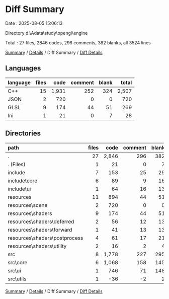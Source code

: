 # Diff Summary

Date : 2025-08-05 15:06:13

Directory d:\\Adata\\study\\opengl\\engine

Total : 27 files,  2846 codes, 296 comments, 382 blanks, all 3524 lines

[Summary](results.md) / [Details](details.md) / Diff Summary / [Diff Details](diff-details.md)

## Languages
| language | files | code | comment | blank | total |
| :--- | ---: | ---: | ---: | ---: | ---: |
| C++ | 15 | 1,931 | 252 | 324 | 2,507 |
| JSON | 2 | 720 | 0 | 0 | 720 |
| GLSL | 9 | 174 | 44 | 51 | 269 |
| Ini | 1 | 21 | 0 | 7 | 28 |

## Directories
| path | files | code | comment | blank | total |
| :--- | ---: | ---: | ---: | ---: | ---: |
| . | 27 | 2,846 | 296 | 382 | 3,524 |
| . (Files) | 1 | 21 | 0 | 7 | 28 |
| include | 7 | 153 | 25 | 29 | 207 |
| include\\core | 6 | 89 | 9 | 16 | 114 |
| include\\ui | 1 | 64 | 16 | 13 | 93 |
| resources | 11 | 894 | 44 | 51 | 989 |
| resources\\scene | 2 | 720 | 0 | 0 | 720 |
| resources\\shaders | 9 | 174 | 44 | 51 | 269 |
| resources\\shaders\\deferred | 2 | 56 | 12 | 13 | 81 |
| resources\\shaders\\forward | 1 | 41 | 13 | 13 | 67 |
| resources\\shaders\\postprocess | 4 | 61 | 17 | 21 | 99 |
| resources\\shaders\\utility | 2 | 16 | 2 | 4 | 22 |
| src | 8 | 1,778 | 227 | 295 | 2,300 |
| src\\core | 6 | 1,068 | 158 | 145 | 1,371 |
| src\\ui | 1 | 746 | 71 | 148 | 965 |
| src\\utils | 1 | -36 | -2 | 2 | -36 |

[Summary](results.md) / [Details](details.md) / Diff Summary / [Diff Details](diff-details.md)